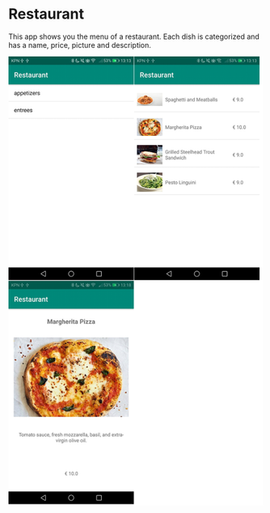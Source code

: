 # Restaurant

This app shows you the menu of a restaurant. Each dish is categorized and has a name, price, picture and description.

![alt text](https://github.com/johandiepstraten/Restaurant/blob/master/doc/screenshots.png)
